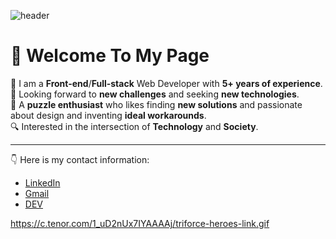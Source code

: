 ![header](https://drive.google.com/uc?export=download&id=15Ji1DnMm0BuOcMt8KNk8Ic4paGRhVc4v)
# 👋 Welcome To My Page  

🧔  I am a **Front-end**/**Full-stack** Web Developer with **5+ years of experience**.  
🧠 Looking forward to **new challenges** and seeking **new technologies**.  
🚀 A **puzzle enthusiast** who likes finding **new solutions** and passionate about design and inventing **ideal workarounds**.  
🔍 Interested in the intersection of **Technology** and **Society**.  

------------
👇 Here is my contact information:
- [LinkedIn](https://www.linkedin.com/in/hoomantalakian/ "My LinkedIn Page")
- [Gmail](mailto:hooman.talakian@gmail.com "Email")
- [DEV](https://dev.to/hoomantalakian "DEV")


https://c.tenor.com/1_uD2nUx7IYAAAAj/triforce-heroes-link.gif
